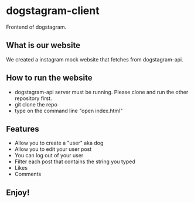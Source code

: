 # dogstagram-client

Frontend of dogstagram. 

## What is our website 

We created a instagram mock website that fetches from dogstagram-api.

## How to run the website

- dogstagram-api server must be running. Please clone and run the other repository first.
- git clone the repo
- type on the command line "open index.html"

## Features

- Allow you to create a "user" aka dog
- Allow you to edit your user post
- You can log out of your user
- Filter each post that contains the string you typed
- Likes
- Comments

## Enjoy!

